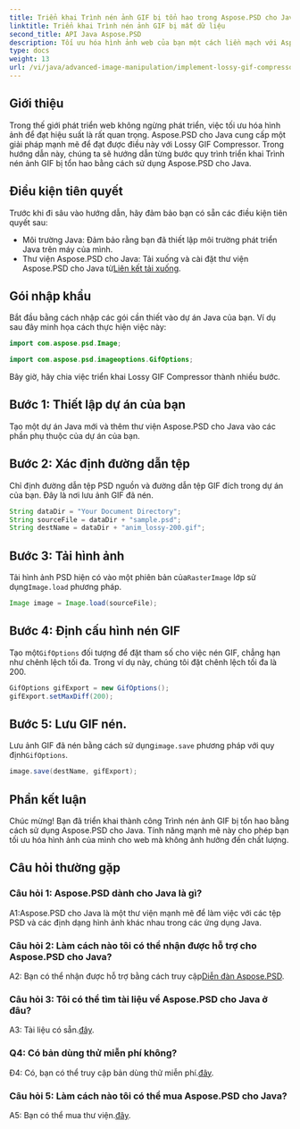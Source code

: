 ```yaml
---
title: Triển khai Trình nén ảnh GIF bị tổn hao trong Aspose.PSD cho Java
linktitle: Triển khai Trình nén ảnh GIF bị mất dữ liệu
second_title: API Java Aspose.PSD
description: Tối ưu hóa hình ảnh web của bạn một cách liền mạch với Aspose.PSD dành cho Trình nén ảnh GIF bị mất của Java. Hãy làm theo hướng dẫn từng bước của chúng tôi để triển khai hiệu quả.
type: docs
weight: 13
url: /vi/java/advanced-image-manipulation/implement-lossy-gif-compressor/
---
```

## Giới thiệu

Trong thế giới phát triển web không ngừng phát triển, việc tối ưu hóa hình ảnh để đạt hiệu suất là rất quan trọng. Aspose.PSD cho Java cung cấp một giải pháp mạnh mẽ để đạt được điều này với Lossy GIF Compressor. Trong hướng dẫn này, chúng ta sẽ hướng dẫn từng bước quy trình triển khai Trình nén ảnh GIF bị tổn hao bằng cách sử dụng Aspose.PSD cho Java.

## Điều kiện tiên quyết

Trước khi đi sâu vào hướng dẫn, hãy đảm bảo bạn có sẵn các điều kiện tiên quyết sau:

- Môi trường Java: Đảm bảo rằng bạn đã thiết lập môi trường phát triển Java trên máy của mình.
-  Thư viện Aspose.PSD cho Java: Tải xuống và cài đặt thư viện Aspose.PSD cho Java từ[Liên kết tải xuống](https://releases.aspose.com/psd/java/).

## Gói nhập khẩu

Bắt đầu bằng cách nhập các gói cần thiết vào dự án Java của bạn. Ví dụ sau đây minh họa cách thực hiện việc này:

```java
import com.aspose.psd.Image;

import com.aspose.psd.imageoptions.GifOptions;
```

Bây giờ, hãy chia việc triển khai Lossy GIF Compressor thành nhiều bước.

## Bước 1: Thiết lập dự án của bạn

Tạo một dự án Java mới và thêm thư viện Aspose.PSD cho Java vào các phần phụ thuộc của dự án của bạn.

## Bước 2: Xác định đường dẫn tệp

Chỉ định đường dẫn tệp PSD nguồn và đường dẫn tệp GIF đích trong dự án của bạn. Đây là nơi lưu ảnh GIF đã nén.

```java
String dataDir = "Your Document Directory";
String sourceFile = dataDir + "sample.psd";
String destName = dataDir + "anim_lossy-200.gif";
```

## Bước 3: Tải hình ảnh

 Tải hình ảnh PSD hiện có vào một phiên bản của`RasterImage` lớp sử dụng`Image.load` phương pháp.

```java
Image image = Image.load(sourceFile);
```

## Bước 4: Định cấu hình nén GIF

 Tạo một`GifOptions` đối tượng để đặt tham số cho việc nén GIF, chẳng hạn như chênh lệch tối đa. Trong ví dụ này, chúng tôi đặt chênh lệch tối đa là 200.

```java
GifOptions gifExport = new GifOptions();
gifExport.setMaxDiff(200);
```

## Bước 5: Lưu GIF nén.

 Lưu ảnh GIF đã nén bằng cách sử dụng`image.save` phương pháp với quy định`GifOptions`.

```java
image.save(destName, gifExport);
```

## Phần kết luận

Chúc mừng! Bạn đã triển khai thành công Trình nén ảnh GIF bị tổn hao bằng cách sử dụng Aspose.PSD cho Java. Tính năng mạnh mẽ này cho phép bạn tối ưu hóa hình ảnh của mình cho web mà không ảnh hưởng đến chất lượng.

## Câu hỏi thường gặp

### Câu hỏi 1: Aspose.PSD dành cho Java là gì?

A1:Aspose.PSD cho Java là một thư viện mạnh mẽ để làm việc với các tệp PSD và các định dạng hình ảnh khác nhau trong các ứng dụng Java.

### Câu hỏi 2: Làm cách nào tôi có thể nhận được hỗ trợ cho Aspose.PSD cho Java?

 A2: Bạn có thể nhận được hỗ trợ bằng cách truy cập[Diễn đàn Aspose.PSD](https://forum.aspose.com/c/psd/34).

### Câu hỏi 3: Tôi có thể tìm tài liệu về Aspose.PSD cho Java ở đâu?

A3: Tài liệu có sẵn.[đây](https://reference.aspose.com/psd/java/).

### Q4: Có bản dùng thử miễn phí không?

 Đ4: Có, bạn có thể truy cập bản dùng thử miễn phí.[đây](https://releases.aspose.com/).

### Câu hỏi 5: Làm cách nào tôi có thể mua Aspose.PSD cho Java?

 A5: Bạn có thể mua thư viện.[đây](https://purchase.aspose.com/buy).
